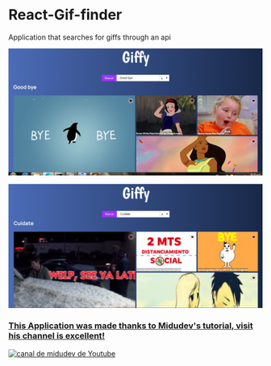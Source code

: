 # React-Gif-finder
Application that searches for giffs through an api

![](https://github.com/FranciscoSanvicente/React-Gif-finder/blob/main/Captura.PNG)

![](https://github.com/FranciscoSanvicente/React-Gif-finder/blob/main/Captura2.PNG)

### [This Application was made thanks to Midudev's tutorial, visit his channel is excellent!](https://www.youtube.com/c/midudev?sub_confirmation=1)
[![canal de midudev de Youtube](https://yt3.ggpht.com/a/AATXAJzuyjCt8K0QD8x_PrTB11LTlvpX2iVWk4eCSQ=s176-c-k-c0xffffffff-no-rj-mo)](https://www.youtube.com/c/midudev?sub_confirmation=1)
